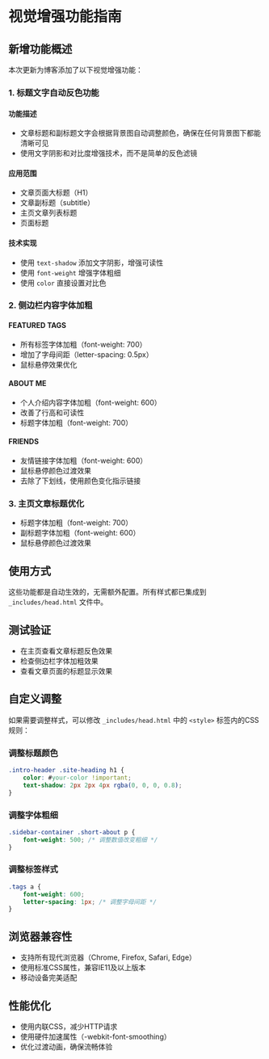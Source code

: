 # 视觉增强功能指南

## 新增功能概述

本次更新为博客添加了以下视觉增强功能：

### 1. 标题文字自动反色功能

#### 功能描述
- 文章标题和副标题文字会根据背景图自动调整颜色，确保在任何背景图下都能清晰可见
- 使用文字阴影和对比度增强技术，而不是简单的反色滤镜

#### 应用范围
- 文章页面大标题（H1）
- 文章副标题（subtitle）
- 主页文章列表标题
- 页面标题

#### 技术实现
- 使用 `text-shadow` 添加文字阴影，增强可读性
- 使用 `font-weight` 增强字体粗细
- 使用 `color` 直接设置对比色

### 2. 侧边栏内容字体加粗

#### FEATURED TAGS
- 所有标签字体加粗（font-weight: 700）
- 增加了字母间距（letter-spacing: 0.5px）
- 鼠标悬停效果优化

#### ABOUT ME
- 个人介绍内容字体加粗（font-weight: 600）
- 改善了行高和可读性
- 标题字体加粗（font-weight: 700）

#### FRIENDS
- 友情链接字体加粗（font-weight: 600）
- 鼠标悬停颜色过渡效果
- 去除了下划线，使用颜色变化指示链接

### 3. 主页文章标题优化

- 标题字体加粗（font-weight: 700）
- 副标题字体加粗（font-weight: 600）
- 鼠标悬停颜色过渡效果

## 使用方式

这些功能都是自动生效的，无需额外配置。所有样式都已集成到 `_includes/head.html` 文件中。

## 测试验证

- 在主页查看文章标题反色效果
- 检查侧边栏字体加粗效果
- 查看文章页面的标题显示效果

## 自定义调整

如果需要调整样式，可以修改 `_includes/head.html` 中的 `<style>` 标签内的CSS规则：

### 调整标题颜色
```css
.intro-header .site-heading h1 {
    color: #your-color !important;
    text-shadow: 2px 2px 4px rgba(0, 0, 0, 0.8);
}
```

### 调整字体粗细
```css
.sidebar-container .short-about p {
    font-weight: 500; /* 调整数值改变粗细 */
}
```

### 调整标签样式
```css
.tags a {
    font-weight: 600;
    letter-spacing: 1px; /* 调整字母间距 */
}
```

## 浏览器兼容性

- 支持所有现代浏览器（Chrome, Firefox, Safari, Edge）
- 使用标准CSS属性，兼容IE11及以上版本
- 移动设备完美适配

## 性能优化

- 使用内联CSS，减少HTTP请求
- 使用硬件加速属性（-webkit-font-smoothing）
- 优化过渡动画，确保流畅体验